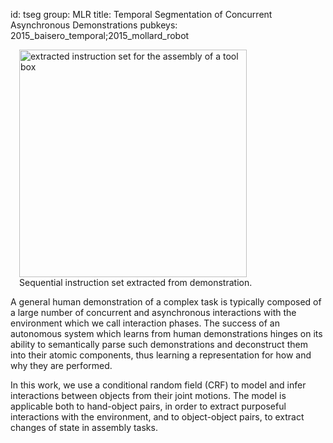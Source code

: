 id: tseg
group: MLR
title: Temporal Segmentation of Concurrent Asynchronous Demonstrations
pubkeys: 2015_baisero_temporal;2015_mollard_robot

<div class="thumbnail pull-right" style="margin-left:1em;">
  <img src="{{ url_for('static', filename='img/tseg.png') }}"
    alt="extracted instruction set for the assembly of a tool box"
    style="width:26em;"
    />
  <div class="caption">
    Sequential instruction set extracted from demonstration.
  </div>
</div>

A general human demonstration of a complex task is typically composed of
a large number of concurrent and asynchronous interactions with the environment
which we call interaction phases.  The success of an autonomous system which
learns from human demonstrations hinges on its ability to semantically parse
such demonstrations and deconstruct them into their atomic components, thus
learning a representation for how and why they are performed.

In this work, we use a conditional random field (CRF) to model and infer
interactions between objects from their joint motions.  The model is applicable
both to hand-object pairs, in order to extract purposeful interactions with the
environment, and to object-object pairs, to extract changes of state in
assembly tasks.
